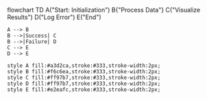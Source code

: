 flowchart TD
    A("Start: Initialization")
    B{"Process Data"}
    C("Visualize Results")
    D("Log Error")
    E("End")

    A --> B
    B -->|Success| C
    B -->|Failure| D
    C --> E
    D --> E
    
    style A fill:#a3d2ca,stroke:#333,stroke-width:2px;
    style B fill:#f6c6ea,stroke:#333,stroke-width:2px;
    style C fill:#ff97b7,stroke:#333,stroke-width:2px;
    style D fill:#ff97b7,stroke:#333,stroke-width:2px;
    style E fill:#e2eafc,stroke:#333,stroke-width:2px;
